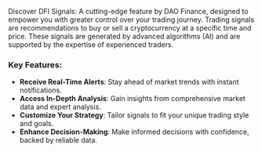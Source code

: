 Discover DFI Signals: A cutting-edge feature by DAO Finance, designed to empower you with greater control over your trading journey. Trading signals are recommendations to buy or sell a cryptocurrency at a specific time and price. These signals are generated by advanced algorithms (AI) and are supported by the expertise of experienced traders.

### Key Features:
- **Receive Real-Time Alerts**: Stay ahead of market trends with instant notifications.
- **Access In-Depth Analysis**: Gain insights from comprehensive market data and expert analysis.
- **Customize Your Strategy**: Tailor signals to fit your unique trading style and goals.
- **Enhance Decision-Making**: Make informed decisions with confidence, backed by reliable data.